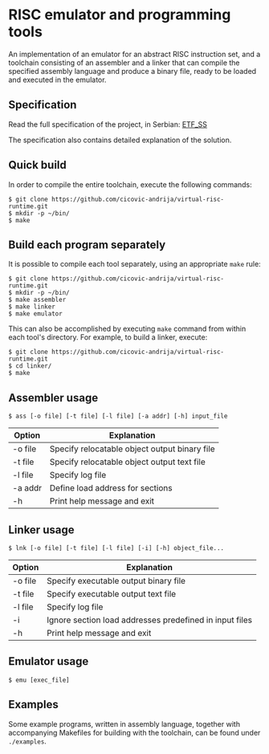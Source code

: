 # RISC emulator and programming tools

An implementation of an emulator for an abstract RISC instruction set,
and a toolchain consisting of an assembler and a linker that can
compile the specified assembly language and produce a binary file,
ready to be loaded and executed in the emulator.

## Specification

Read the full specification of the project, in Serbian: [ETF_SS](./doc/pdf/doc.pdf)

The specification also contains detailed explanation of the solution.

## Quick build

In order to compile the entire toolchain, execute the following commands:

```
$ git clone https://github.com/cicovic-andrija/virtual-risc-runtime.git
$ mkdir -p ~/bin/
$ make
```

## Build each program separately

It is possible to compile each tool separately, using an appropriate
`make` rule:

```
$ git clone https://github.com/cicovic-andrija/virtual-risc-runtime.git
$ mkdir -p ~/bin/
$ make assembler
$ make linker
$ make emulator
```

This can also be accomplished by executing `make` command from
within each tool's directory. For example, to build a linker, execute:

```
$ git clone https://github.com/cicovic-andrija/virtual-risc-runtime.git
$ cd linker/
$ make
```

## Assembler usage

```
$ ass [-o file] [-t file] [-l file] [-a addr] [-h] input_file
```

|Option |Explanation                                  |
|-------|---------------------------------------------|
|-o file|Specify relocatable object output binary file|
|-t file|Specify relocatable object output text file  |
|-l file|Specify log file                             |
|-a addr|Define load address for sections             |
|-h     |Print help message and exit                  |

## Linker usage

```
$ lnk [-o file] [-t file] [-l file] [-i] [-h] object_file...
```

|Option |Explanation                                            |
|-------|-------------------------------------------------------|
|-o file|Specify executable output binary file                  |
|-t file|Specify executable output text file                    |
|-l file|Specify log file                                       |
|-i     |Ignore section load addresses predefined in input files|
|-h     |Print help message and exit                            |

## Emulator usage

```
$ emu [exec_file]
```

## Examples

Some example programs, written in assembly language, together with
accompanying Makefiles for building with the toolchain, can be found
under `./examples`.
